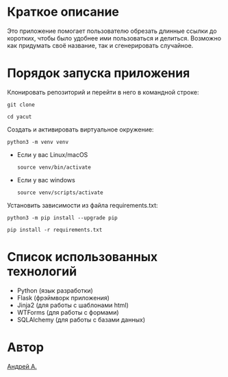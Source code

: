 # Краткое описание

Это приложение помогает пользователю обрезать длинные ссылки до коротких, чтобы было удобнее ими пользоваться и делиться. Возможно как придумать своё название, так и сгенерировать случайное. 

# Порядок запуска приложения 

Клонировать репозиторий и перейти в него в командной строке:

```
git clone 
```

```
cd yacut
```

Cоздать и активировать виртуальное окружение:

```
python3 -m venv venv
```

* Если у вас Linux/macOS

    ```
    source venv/bin/activate
    ```

* Если у вас windows

    ```
    source venv/scripts/activate
    ```

Установить зависимости из файла requirements.txt:

```
python3 -m pip install --upgrade pip
```

```
pip install -r requirements.txt
```

# Список использованных технологий

- Python (язык разработки)
- Flask (фрэймворк приложения)
- Jinja2 (для работы с шаблонами html)
- WTForms (для работы с формами)
- SQLAlchemy (для работы с базами данных)

# Автор

[Андрей А.](https://github.com/Ander-dog)